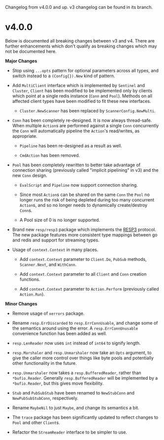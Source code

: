 Changelog from v4.0.0 and up. v3 changelog can be found in its branch.

# v4.0.0

Below is documented all breaking changes between v3 and v4. There are further
enhancements which don't qualify as breaking changes which may not be documented
here.

**Major Changes**

* Stop using `...opts` pattern for optional parameters across all types, and
  switch instead to a `(Config{}).New` kind of pattern.

* Add `MultiClient` interface which is implemented by `Sentinel` and `Cluster`,
  `Client` has been modified to be implemented only by clients which point at a
  single redis instance (`Conn` and `Pool`). Methods on all affected
  client types have been modified to fit these new interfaces.

  * `Cluster.NewScanner` has been replaced by `ScannerConfig.NewMulti`.

* `Conn` has been completely re-designed. It is now always thread-safe. When
  multiple `Action`s are performed against a single `Conn` concurrently the
  `Conn` will automatically pipeline the `Action`'s read/writes, as appropriate.

  * `Pipeline` has been re-designed as a result as well.

  * `CmdAction` has been removed.

* `Pool` has been completely rewritten to better take advantage of connection
  sharing (previously called "implicit pipelining" in v3) and the new `Conn`
  design.

  * `EvalScript` and `Pipeline` now support connection sharing.

  * Since most `Action`s can be shared on the same `Conn` the `Pool` no longer
    runs the risk of being depleted during too many concurrent `Action`s, and so
    no longer needs to dynamically create/destroy `Conn`s.

  * A Pool size of 0 is no longer supported.

* Brand new `resp/resp3` package which implements the [RESP3][resp3] protocol.
  The new package features more consistent type mappings between go and redis
  and support for streaming types.

* Usage of `context.Context` in many places.

  * Add `context.Context` parameter to `Client.Do`, `PubSub` methods,
    `Scanner.Next`, and `WithConn`.

  * Add `context.Context` parameter to all `Client` and `Conn` creation functions.

  * Add `context.Context` parameter to `Action.Perform` (previously called
    `Action.Run`).


**Minor Changes**

* Remove usage of `xerrors` package.

* Rename `resp.ErrDiscarded` to `resp.ErrConnUsable`, and change some of the
  semantics around using the error. A `resp.ErrConnUnusable` convenience
  function has been added as well.

* `resp.LenReader` now uses `int` instead of `int64` to signify length.

* `resp.Marshaler` and `resp.Unmarshaler` now take an `Opts` argument, to give
  the caller more control over things like byte pools and potentially other
  functionality in the future.

* `resp.Unmarshaler` now takes a `resp.BufferedReader`, rather than
  `*bufio.Reader`. Generally `resp.BufferedReader` will be implemented by a
  `*bufio.Reader`, but this gives move flexibility.

* `Stub` and `PubSubStub` have been renamed to `NewStubConn` and
  `NewPubSubStubConn`, respectively.

* Rename `MaybeNil` to just `Maybe`, and change its semantics a bit.

* The `trace` package has been significantly updated to reflect changes to
  `Pool` and other `Client`s.

* Refactor the `StreamReader` interface to be simpler to use.

[resp3]: https://github.com/antirez/RESP3
